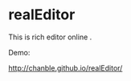 realEditor
==========

This is rich editor online .

Demo:

<a href="http://chanble.github.io/realEditor/" target="_blank">http://chanble.github.io/realEditor/</a>
